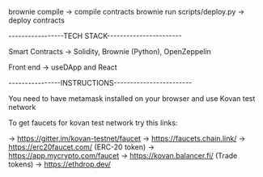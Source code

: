 brownie compile -> compile contracts
brownie run scripts/deploy.py -> deploy contracts

-----------------TECH STACK-----------------------

Smart Contracts -> Solidity, Brownie (Python), OpenZeppelin

Front end -> useDApp and React

----------------INSTRUCTIONS------------------------

You need to have metamask installed on your browser and use Kovan test network

To get faucets for kovan test network try this links:

-> https://gitter.im/kovan-testnet/faucet
-> https://faucets.chain.link/
-> https://erc20faucet.com/ (ERC-20 token)
-> https://app.mycrypto.com/faucet
-> https://kovan.balancer.fi/ (Trade tokens)
-> https://ethdrop.dev/
